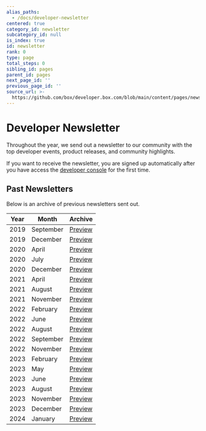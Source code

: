 ```yaml
---
alias_paths:
  - /docs/developer-newsletter
centered: true
category_id: newsletter
subcategory_id: null
is_index: true
id: newsletter
rank: 0
type: page
total_steps: 0
sibling_id: pages
parent_id: pages
next_page_id: ''
previous_page_id: ''
source_url: >-
  https://github.com/box/developer.box.com/blob/main/content/pages/newsletter/index.md
---
```

# Developer Newsletter

Throughout the year, we send out a newsletter to our community with the top
developer events, product releases, and community highlights.

If you want to receive the newsletter, you are signed up automatically after
you have access the [developer console][dc] for the first time.

## Past Newsletters

Below is an archive of previous newsletters sent out.

| Year | Month     | Archive                     |
| ---- | --------- | --------------------------- |
| 2019 | September | [Preview][download-2019-q3] |
| 2019 | December  | [Preview][download-2019-q4] |
| 2020 | April     | [Preview][download-2020-q1] |
| 2020 | July      | [Preview][download-2020-q2] |
| 2020 | December  | [Preview][download-2020-q4] |
| 2021 | April     | [Preview][download-2021-q1] |
| 2021 | August    | [Preview][download-2021-q3] |
| 2021 | November  | [Preview][download-2021-q4] |
| 2022 | February  | [Preview][download-2022-q1] |
| 2022 | June      | [Preview][download-2022-q2] |
| 2022 | August    | [Preview][download-2022-q3] |
| 2022 | September | [Preview][download-2022-se] |
| 2022 | November  | [Preview][download-2022-q4] |
| 2023 | February  | [Preview][download-2023-q1] |
| 2023 | May       | [Preview][download-2023-q2] |
| 2023 | June      | [Preview][download-2023-se] |
| 2023 | August    | [Preview][download-2023-q3] |
| 2023 | November  | [Preview][download-2023-q4] |
| 2023 | December  | [Preview][download-2023-dec]|
| 2024 | January   | [Preview][download-2024-jan]|

[dc]: https://cloud.app.box.com/developers/console
[download-2019-q3]: https://cloud.box.com/s/m7i1r21wudyl2cjnhotgvggou36w8rbx
[download-2019-q4]: https://cloud.box.com/s/55khsung9j7ypzf47uh5e47nwqqyn2gh
[download-2020-q1]: https://cloud.box.com/s/fal9cbf3072hkmq1d2me80e8rvxho3mo
[download-2020-q2]: https://cloud.box.com/s/gdspcda2me3lsa8b2n52ka5xwzypur2v
[download-2020-q4]: https://cloud.box.com/s/kt2cwk8ntj4no0j3ejk2wlzflcj3ori5
[download-2021-q1]: https://cloud.box.com/s/tskx1hdq1i3c7bwsc6d1eh7s3s52tfdc
[download-2021-q3]: https://cloud.box.com/s/wpy2nggmntwegdpju051lt3f7eqq9yyk
[download-2021-q4]: https://cloud.box.com/s/9nlst42j6cmaazoa9tly0vk7g6djoyrr
[download-2022-q1]: https://cloud.box.com/s/r4hntot5sml9vixanwfj3w8qjj44so2e
[download-2022-q2]: https://cloud.box.com/s/e9mavlgv13khwxerc23s5qxttvkyllsm
[download-2022-q3]: https://cloud.box.com/s/vbxxquykpqnba9hxs25cixqj1jnn2yk0
[download-2022-se]: https://cloud.box.com/s/hu1kzz0b2vq8oj92bppp6q81jww1vgf8
[download-2022-q4]: https://cloud.box.com/s/t78gw1xchnttuaj3hggq1lkas5nnn5hc
[download-2023-q1]: https://cloud.box.com/s/lv72h8po58pci946e3fxoknvr17wihuh
[download-2023-q2]: https://cloud.box.com/s/mjbim2keaxf5yalve6yxeihvttw749cq
[download-2023-se]: https://cloud.box.com/s/jgt1wos3weang3bbls8qxpwphxehrnhz
[download-2023-q3]: https://cloud.box.com/s/m479zexse7mbh1tx1et3hucmczc4dctc
[download-2023-q4]: https://cloud.box.com/s/jb2v270xqyn72se2yqmb5m09hd31gebp
[download-2023-dec]: https://cloud.box.com/s/rt0b6uif2xjw9fj8o409u4j2miarq4xr
[download-2024-jan]: https://cloud.box.com/s/wo8tyu8c4yzv5ednqt4hyu8cdczkeyag